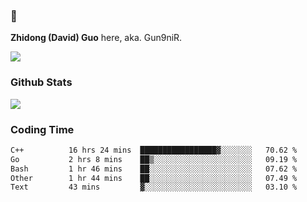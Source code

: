 ### 👋 

**Zhidong (David) Guo** here, aka. Gun9niR.

![](https://komarev.com/ghpvc/?username=Gun9niR&label=Total+Views)

### Github Stats

<img src="https://github-readme-stats.vercel.app/api?username=Gun9niR&count_private=true&show_icons=true&theme=vue-dark&hide_title=true">

### Coding Time

<!--START_SECTION:waka-->

```txt
C++          16 hrs 24 mins  █████████████████▓░░░░░░░   70.62 %
Go           2 hrs 8 mins    ██▒░░░░░░░░░░░░░░░░░░░░░░   09.19 %
Bash         1 hr 46 mins    ██░░░░░░░░░░░░░░░░░░░░░░░   07.62 %
Other        1 hr 44 mins    ██░░░░░░░░░░░░░░░░░░░░░░░   07.49 %
Text         43 mins         ▓░░░░░░░░░░░░░░░░░░░░░░░░   03.10 %
```

<!--END_SECTION:waka-->
